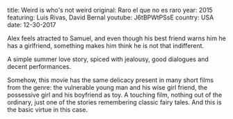 title: Weird is who's not weird
original: Raro el que no es raro
year: 2015
featuring: Luis Rivas, David Bernal
youtube: J6tBPWtPSsE
country: USA
date: 12-30-2017

Alex feels atracted to Samuel, and even though his best friend warns him he has a girlfriend, something makes him think he is not that indifferent. 

A simple summer love story, spiced with jealousy, good dialogues and decent performances.

Somehow, this movie has the same delicacy present in many short films from the genre: the vulnerable young man and his wise girl friend, the possessive girl and his boyfriend as toy. A touching film, nothing out of the ordinary, just one of the stories remembering classic fairy tales. And this is the basic virtue in this case.